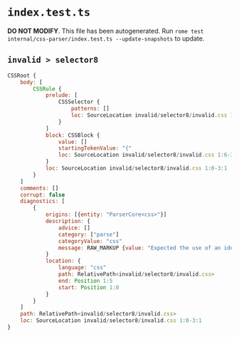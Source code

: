 # `index.test.ts`

**DO NOT MODIFY**. This file has been autogenerated. Run `rome test internal/css-parser/index.test.ts --update-snapshots` to update.

## `invalid > selector8`

```javascript
CSSRoot {
	body: [
		CSSRule {
			prelude: [
				CSSSelector {
					patterns: []
					loc: SourceLocation invalid/selector8/invalid.css 1:0-1:6
				}
			]
			block: CSSBlock {
				value: []
				startingTokenValue: "{"
				loc: SourceLocation invalid/selector8/invalid.css 1:6-3:1
			}
			loc: SourceLocation invalid/selector8/invalid.css 1:0-3:1
		}
	]
	comments: []
	corrupt: false
	diagnostics: [
		{
			origins: [{entity: "ParserCore<css>"}]
			description: {
				advice: []
				category: ["parse"]
				categoryValue: "css"
				message: RAW_MARKUP {value: "Expected the use of an identifier after <emphasis>#</emphasis>."}
			}
			location: {
				language: "css"
				path: RelativePath<invalid/selector8/invalid.css>
				end: Position 1:5
				start: Position 1:0
			}
		}
	]
	path: RelativePath<invalid/selector8/invalid.css>
	loc: SourceLocation invalid/selector8/invalid.css 1:0-3:1
}
```
